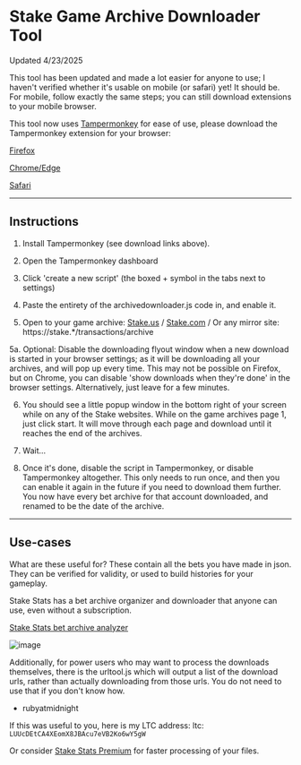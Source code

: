 # Stake Game Archive Downloader Tool


Updated 4/23/2025

This tool has been updated and made a lot easier for anyone to use; I haven't verified whether it's usable on mobile (or safari) yet! It should be. For mobile, follow exactly the same steps; you can still download extensions to your mobile browser.

This tool now uses [Tampermonkey](https://www.tampermonkey.net/) for ease of use, please download the Tampermonkey extension for your browser:

[Firefox](https://addons.mozilla.org/en-US/firefox/addon/tampermonkey/)

[Chrome/Edge](https://chromewebstore.google.com/detail/tampermonkey/dhdgffkkebhmkfjojejmpbldmpobfkfo)

[Safari](https://apps.apple.com/us/app/tampermonkey/id6738342400)

---

## Instructions

1. Install Tampermonkey (see download links above).

2. Open the Tampermonkey dashboard

3. Click 'create a new script' (the boxed + symbol in the tabs next to settings)

4. Paste the entirety of the archivedownloader.js code in, and enable it.

5. Open to your game archive: [Stake.us](https://stake.us/transactions/archive) / [Stake.com](https://stake.com/transactions/archive) / Or any mirror site: https://stake.*/transactions/archive

5a. Optional: Disable the downloading flyout window when a new download is started in your browser settings; as it will be downloading all your archives, and will pop up every time. This may not be possible on Firefox, but on Chrome, you can disable 'show downloads when they're done' in the browser settings. Alternatively, just leave for a few minutes.

6. You should see a little popup window in the bottom right of your screen while on any of the Stake websites. While on the game archives page 1, just click start. It will move through each page and download until it reaches the end of the archives. 

7. Wait...

8. Once it's done, disable the script in Tampermonkey, or disable Tampermonkey altogether. This only needs to run once, and then you can enable it again in the future if you need to download them further. You now have every bet archive for that account downloaded, and renamed to be the date of the archive. 

---

## Use-cases

What are these useful for? These contain all the bets you have made in json. They can be verified for validity, or used to build histories for your gameplay. 

Stake Stats has a bet archive organizer and downloader that anyone can use, even without a subscription. 

[Stake Stats bet archive analyzer](https://stakestats.net/stake/tools/betarchive)

![image](https://github.com/user-attachments/assets/6fbd544a-a4f5-4d49-8452-da01d159065f)


Additionally, for power users who may want to process the downloads themselves, there is the urltool.js which will output a list of the download urls, rather than actually downloading from those urls. You do not need to use that if you don't know how. 


- rubyatmidnight

If this was useful to you, here is my LTC address: 
ltc: `LUUcDEtCA4XEomX8JBAcu7eVB2Ko6wY5gW`

Or consider [Stake Stats Premium](https://stakestats.net/stake/offers) for faster processing of your files. 

